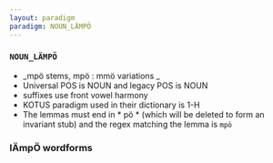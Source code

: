 ```yaml
---
layout: paradigm
paradigm: NOUN_LÄMPÖ
---
```

### ` NOUN_LÄMPÖ `

* _mpö stems, mpö : mmö variations _
* Universal POS is NOUN and legacy POS is NOUN
* suffixes use front vowel harmony
* KOTUS paradigm used in their dictionary is 1-H
* The lemmas must end in * pö * (which will be deleted to form an invariant stub) and the regex matching the lemma is ` mpö `

### lÄmpÖ wordforms


